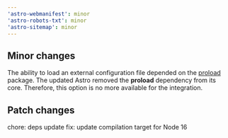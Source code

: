 ```yaml
---
'astro-webmanifest': minor
'astro-robots-txt': minor
'astro-sitemap': minor
---
```


## Minor changes

The ability to load an external configuration file depended on the [proload](https://github.com/natemoo-re/proload) package.
The updated Astro removed the **proload** dependency from its core. Therefore, this option is no more available for the integration.


## Patch changes

chore: deps update
fix: update compilation target for Node 16
